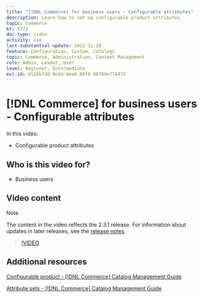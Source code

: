 ```yaml
---
title: "[!DNL Commerce] for business users - Configurable attributes"
description: Learn how to set up configurable product attributes.
topic: Commerce
kt: 5772
doc-type: video
activity: use
last-substantial-update: 2022-12-28
feature: Configuration, System, Catalogs
topic: Commerce, Administration, Content Management
role: Admin, Leader, User
level: Beginner, Intermediate
exl-id: b528b7d8-0cda-4ee0-88f6-90789e774472
---
```

# [!DNL Commerce] for business users - Configurable attributes

In this video:

- Configurable product attributes

## Who is this video for?

- Business users

## Video content

>[!NOTE]
>
>The content in the video reflects the 2.3.1 release. For information about updates in later releases, see the [release notes](https://experienceleague.adobe.com/docs/commerce-operations/release/notes/overview.html).

>[!VIDEO](https://video.tv.adobe.com/v/35957?quality=12&learn=on)

## Additional resources

[Configurable product - [!DNL Commerce] Catalog Management Guide](https://experienceleague.adobe.com/docs/commerce-admin/catalog/products/types/product-create-configurable.html)

[Attribute sets - [!DNL Commerce] Catalog Management Guide](https://experienceleague.adobe.com/docs/commerce-admin/catalog/product-attributes/create/attribute-sets.html)
